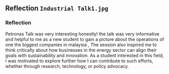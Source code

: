 ## Reflection `Industrial Talk1.jpg`

### Reflection
Petronas Talk was very interesting honestly! 
the talk was very  informative and helpful to me 
as a new student to gain a picture about the operations 
of one the biggest companies in malaysia ,
The session also inspired me to think critically about how businesses
in the energy sector can align their goals 
with sustainability and innovation. As a student interested 
in this field, I was motivated to explore further how I can contribute 
to such efforts, whether through research, technology, or policy advocacy.
